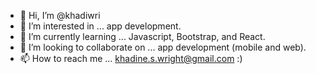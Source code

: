 - 👋 Hi, I’m @khadiwri
- 👀 I’m interested in ... app development.
- 🌱 I’m currently learning ... Javascript, Bootstrap, and React.
- 💞️ I’m looking to collaborate on ... app development (mobile and web).
- 📫 How to reach me ... khadine.s.wright@gmail.com :)

<!---
khadiwri/khadiwri is a ✨ special ✨ repository because its `README.md` (this file) appears on your GitHub profile.
You can click the Preview link to take a look at your changes.
--->
